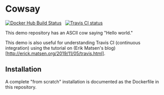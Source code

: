 # Cowsay

[![Docker Hub Build Status](https://img.shields.io/docker/build/matsen/cowsay-test.svg)](https://hub.docker.com/repository/docker/matsen/cowsay-test) &nbsp;
[![Travis CI status](https://travis-ci.org/matsen/cowsay-test.svg?branch=master)](https://travis-ci.org/matsen/cowsay-test)

This demo repository has an ASCII cow saying "Hello world."

This demo is also useful for understanding Travis CI (continuous integration) using the tutorial on (Erik Matsen's blog)[http://erick.matsen.org/2019/11/05/travis.html]. 

## Installation

A complete "from scratch" installation is documented as the Dockerfile in this repository.
